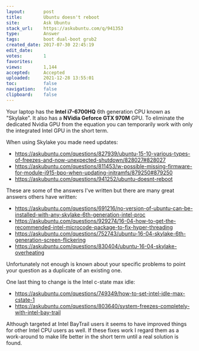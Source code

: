 ```yaml
---
layout:       post
title:        Ubuntu doesn't reboot
site:         Ask Ubuntu
stack_url:    https://askubuntu.com/q/941353
type:         Answer
tags:         boot dual-boot grub2
created_date: 2017-07-30 22:45:19
edit_date:    
votes:        1
favorites:    
views:        1,144
accepted:     Accepted
uploaded:     2021-12-28 13:55:01
toc:          false
navigation:   false
clipboard:    false
---
```


Your laptop has the **Intel i7-6700HQ** 6th generation CPU known as "Skylake". It also has a **NVidia Geforce GTX 970M** GPU. To eliminate the dedicated Nvidia GPU from the equation you can temporarily work with only the integrated Intel GPU in the short term.

When using Skylake you made need updates:

- https://askubuntu.com/questions/827939/ubuntu-15-10-various-types-of-freezes-and-now-unexpected-shutdown/828027#828027
- https://askubuntu.com/questions/811453/w-possible-missing-firmware-for-module-i915-bpo-when-updating-initramfs/879250#879250
- https://askubuntu.com/questions/941252/ubuntu-doesnt-reboot

These are some of the answers I've written but there are many great answers others have written:

- https://askubuntu.com/questions/691216/no-version-of-ubuntu-can-be-installed-with-any-skylake-6th-generation-intel-proc
- https://askubuntu.com/questions/929274/16-04-how-to-get-the-recommended-intel-microcode-package-to-fix-hyper-threading
- https://askubuntu.com/questions/752743/ubuntu-16-04-skylake-6th-generation-screen-flickering
- https://askubuntu.com/questions/830404/ubuntu-16-04-skylake-overheating

Unfortunately not enough is known about your specific problems to point your question as a duplicate of an existing one.

One last thing to change is the Intel c-state max idle:

- https://askubuntu.com/questions/749349/how-to-set-intel-idle-max-cstate-1
- https://askubuntu.com/questions/803640/system-freezes-completely-with-intel-bay-trail

Although targeted at Intel BayTrail users it seems to have improved things for other Intel CPU users as well. If these fixes work I regard them as a work-around to make life better in the short term until a real solution is found.


